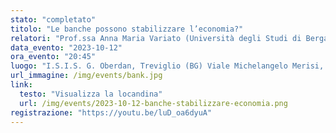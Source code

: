 ```yaml
---
stato: "completato"
titolo: "Le banche possono stabilizzare l’economia?"
relatori: "Prof.ssa Anna Maria Variato (Università degli Studi di Bergamo)"
data_evento: "2023-10-12"
ora_evento: "20:45"
luogo: "I.S.I.S. G. Oberdan, Treviglio (BG) Viale Michelangelo Merisi, 14"
url_immagine: /img/events/bank.jpg
link:
  testo: "Visualizza la locandina"
  url: /img/events/2023-10-12-banche-stabilizzare-economia.png
registrazione: "https://youtu.be/luD_oa6dyuA"
---
```


